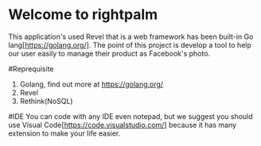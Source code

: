 # Welcome to rightpalm
This application's used Revel that is a web framework has been built-in Go lang[https://golang.org/]. The point of this project is develop a tool to help our user easily to manage their product as Facebook's photo.

#Reprequisite
1. Golang, find out more at https://golang.org/
2. Revel
3. Rethink(NoSQL)

#IDE
You can code with any IDE even notepad, but we suggest you should use Visual Code[https://code.visualstudio.com/] because it has many extension to make your life easier.

